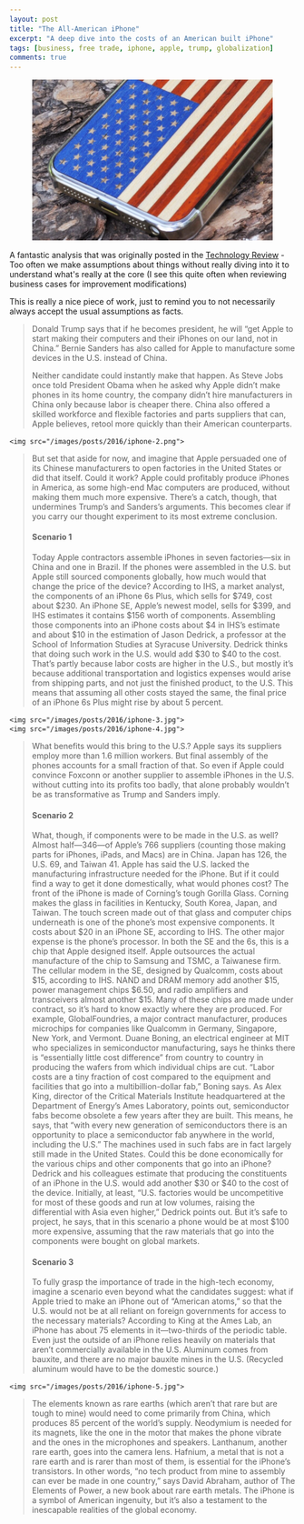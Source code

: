 ```yaml
---
layout: post
title: "The All-American iPhone"
excerpt: "A deep dive into the costs of an American built iPhone"
tags: [business, free trade, iphone, apple, trump, globalization]
comments: true 
---
```

<figure>
	<img src="/images/posts/2016/iphone-1.jpg">
</figure>

A fantastic analysis that was originally posted in the [Technology Review](https://www.technologyreview.com/s/601491/the-all-american-iphone/) - Too often we make assumptions about things without really diving into it to understand what's really at the core (I see this quite often when reviewing business cases for improvement modifications)

This is really a nice piece of work, just to remind you to not necessarily always accept the usual assumptions as facts.

> Donald Trump says that if he becomes president, he will “get Apple to start making their computers and their iPhones on our land, not in China.” Bernie ­Sanders has also called for Apple to manufacture some devices in the U.S. instead of China.
> 
> Neither candidate could instantly make that happen. As Steve Jobs once told President Obama when he asked why Apple didn’t make phones in its home country, the company didn’t hire manufacturers in China only because labor is cheaper there. China also offered a skilled workforce and flexible factories and parts suppliers that can, Apple believes, retool more quickly than their American counterparts. 
>
> <figure>
	<img src="/images/posts/2016/iphone-2.png">
> </figure>
>
> But set that aside for now, and imagine that Apple persuaded one of its Chinese manufacturers to open factories in the United States or did that itself. Could it work? Apple could profitably produce iPhones in America, as some high-end Mac computers are produced, without making them much more expensive. There’s a catch, though, that undermines Trump’s and Sanders’s arguments. This becomes clear if you carry our thought experiment to its most extreme conclusion. 
>
> #### Scenario 1
> Today Apple contractors assemble iPhones in seven factories—six in China and one in Brazil. If the phones were assembled in the U.S. but Apple still sourced components globally, how much would that change the price of the device?
> According to IHS, a market analyst, the components of an iPhone 6s Plus, which sells for $749, cost about $230. An iPhone SE, Apple’s newest model, sells for $399, and IHS estimates it contains $156 worth of components.
> Assembling those components into an iPhone costs about $4 in IHS’s estimate and about $10 in the estimation of  Jason Dedrick, a professor at the School of Information Studies at Syracuse University. Dedrick thinks that doing such work in the U.S. would add $30 to $40 to the cost. That’s partly because labor costs are higher in the U.S., but mostly it’s because additional transportation and logistics expenses would arise from shipping parts, and not just the finished product, to the U.S. This means that assuming all other costs stayed the same, the final price of an iPhone 6s Plus might rise by about 5 percent. 
>
> <figure>
	<img src="/images/posts/2016/iphone-3.jpg">
	<img src="/images/posts/2016/iphone-4.jpg">
> </figure>
>
> What benefits would this bring to the U.S.? Apple says its suppliers employ more than 1.6 million workers. But final assembly of the phones accounts for a small fraction of that. So even if Apple could convince Foxconn or another supplier to assemble iPhones in the U.S. without cutting into its profits too badly, that alone probably wouldn’t be as transformative as Trump and Sanders imply.
>
> #### Scenario 2
> What, though, if components were to be made in the U.S. as well?
> Almost half—346—of Apple’s 766 suppliers (counting those making parts for iPhones, iPads, and Macs) are in China. Japan has 126, the U.S. 69, and Taiwan 41.
> Apple has said the U.S. lacked the manufacturing infrastructure needed for the iPhone. But if it could find a way to get it done domestically, what would phones cost?
> The front of the iPhone is made of Corning’s tough Gorilla Glass. Corning makes the glass in facilities in Kentucky, South Korea, Japan, and Taiwan. The touch screen made out of that glass and computer chips underneath is one of the phone’s most expensive components. It costs about $20 in an iPhone SE, according to IHS. The other major expense is the phone’s processor. In both the SE and the 6s, this is a chip that Apple designed itself. Apple outsources the actual manufacture of the chip to Samsung and TSMC, a Taiwanese firm. The cellular modem in the SE, designed by Qualcomm, costs about $15, according to IHS. NAND and DRAM memory add another $15, power management chips $6.50, and radio amplifiers and transceivers almost another $15.
> Many of these chips are made under contract, so it’s hard to know exactly where they are produced. For example, ­GlobalFoundries, a major contract manufacturer, produces microchips for companies like Qualcomm in Germany, Singapore, New York, and Vermont. Duane Boning, an electrical engineer at MIT who specializes in semiconductor manufacturing, says he thinks there is “essentially little cost difference” from country to country in producing the wafers from which individual chips are cut. “Labor costs are a tiny fraction of cost compared to the equipment and facilities that go into a multibillion-dollar fab,” Boning says. As Alex King, director of the Critical Materials Institute headquartered at the Department of Energy’s Ames Laboratory, points out, semiconductor fabs become obsolete a few years after they are built. This means, he says, that “with every new generation of semiconductors there is an opportunity to place a semiconductor fab anywhere in the world, including the U.S.” The machines used in such fabs are in fact largely still made in the United States.
> Could this be done economically for the various chips and other components that go into an iPhone? Dedrick and his colleagues estimate that producing the constituents of an iPhone in the U.S. would add another $30 or $40 to the cost of the device. Initially, at least, “U.S. factories would be uncompetitive for most of these goods and run at low volumes, raising the differential with Asia even higher,” Dedrick points out. But it’s safe to project, he says, that in this scenario a phone would be at most $100 more expensive, assuming that the raw materials that go into the components were bought on global markets. 
>
> #### Scenario 3
> To fully grasp the importance of trade in the high-tech economy, imagine a scenario even beyond what the candidates suggest: what if Apple tried to make an iPhone out of “American atoms,” so that the U.S. would not be at all reliant on foreign governments for access to the necessary materials?
> According to King at the Ames Lab, an iPhone has about 75 elements in it—two-thirds of the periodic table. Even just the outside of an iPhone relies heavily on materials that aren’t commercially available in the U.S. Aluminum comes from bauxite, and there are no major bauxite mines in the U.S. (Recycled aluminum would have to be the domestic source.)
>
> <figure>
	<img src="/images/posts/2016/iphone-5.jpg">
> </figure>
>
> The elements known as rare earths (which aren’t that rare but are tough to mine) would need to come primarily from China, which produces 85 percent of the world’s supply. Neodymium is needed for its magnets, like the one in the motor that makes the phone vibrate and the ones in the microphones and speakers. Lanthanum, another rare earth, goes into the camera lens. Hafnium, a metal that is not a rare earth and is rarer than most of them, is essential for the iPhone’s transistors.
> In other words, “no tech product from mine to assembly can ever be made in one country,” says David Abraham, author of The Elements of Power, a new book about rare earth metals. The iPhone is a symbol of American ingenuity, but it’s also a testament to the inescapable realities of the global economy.